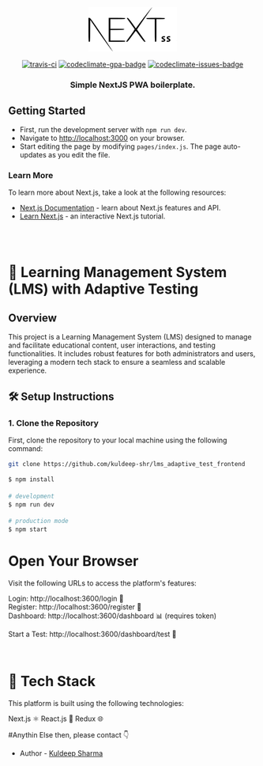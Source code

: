 <p align="center">
<img src="logo.png" alt="logo" width="180px"/>
<p align="center"><a href="https://travis-ci.org/ooade/NextSimpleStarter"><img src="https://travis-ci.org/ooade/NextSimpleStarter.svg?branch=main" alt="travis-ci"/></a> <a href="https://codeclimate.com/github/ooade/NextSimpleStarter/badges"><img src="https://codeclimate.com/github/ooade/NextSimpleStarter/badges/gpa.svg" alt="codeclimate-gpa-badge"/></a> <a href="https://codeclimate.com/github/ooade/NextSimpleStarter"><img src="https://codeclimate.com/github/ooade/NextSimpleStarter/badges/issue_count.svg" alt="codeclimate-issues-badge"/></a><br/>
<h3 align="center">Simple NextJS PWA boilerplate.</h3></p>
</p>

## Getting Started

- First, run the development server with `npm run dev`.
- Navigate to [http://localhost:3000](http://localhost:3000) on your browser.
- Start editing the page by modifying `pages/index.js`. The page auto-updates as you edit the file.

### Learn More

To learn more about Next.js, take a look at the following resources:

- [Next.js Documentation](https://nextjs.org/docs) - learn about Next.js features and API.
- [Learn Next.js](https://nextjs.org/learn) - an interactive Next.js tutorial.

<br />
<br />

# 🚀 Learning Management System (LMS) with Adaptive Testing

## Overview

This project is a Learning Management System (LMS) designed to manage and facilitate educational content, user interactions, and testing functionalities. It includes robust features for both administrators and users, leveraging a modern tech stack to ensure a seamless and scalable experience.

## 🛠️ Setup Instructions

### 1. Clone the Repository

First, clone the repository to your local machine using the following command:

```bash
git clone https://github.com/kuldeep-shr/lms_adaptive_test_frontend
```

```bash
$ npm install

# development
$ npm run dev

# production mode
$ npm start
```

# Open Your Browser

Visit the following URLs to access the platform's features:

Login: http://localhost:3600/login 🔐
<br />
Register: http://localhost:3600/register 📝
<br />
Dashboard: http://localhost:3600/dashboard 📊 (requires token)
<br />

Start a Test: http://localhost:3600/dashboard/test 📝

<br />

# 🧰 Tech Stack

This platform is built using the following technologies:

Next.js ⚛️
React.js 🚀
Redux 🌐

#Anythin Else then, please contact 👇

- Author - [Kuldeep Sharma](https://github.com/kuldeep-shr)
